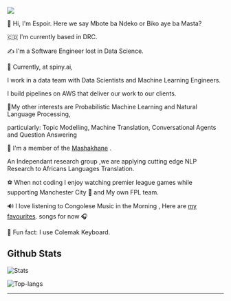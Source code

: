 ![](https://komarev.com/ghpvc/?username=espoirMur)

<p>
  👋 Hi, I'm Espoir.
  Here we say Mbote ba Ndeko or Biko aye ba Masta?
</p>
<p>
  🇨🇩 I'm currently based in  DRC.
</p>
<p>
  ✍️ I'm a Software Engineer lost in Data Science. 
</p>
<p>
  🦔 Currently, at spiny.ai, <p>I work in a data team with Data Scientists and Machine Learning Engineers.</p> <p>I build pipelines on AWS  that deliver our work to our clients. </p>
</p>

<p>
  🤖My other interests are Probabilistic Machine Learning and Natural Language Processing, <p>particularly:  Topic Modelling, Machine Translation, Conversational Agents and Question Answering</p>
</p>

<p>
  🦄 I'm a member of the <a href="https://www.masakhane.io/community">Mashakhane</a> . <p>  An Independant research group ,we are applying cutting edge NLP Research to Africans Languages Translation. </p>
</p>
<p>
⚽ When not coding I enjoy watching premier league games while supporting Manchester City 🦈 and My own FPL team.
</p>
<p>
  🔊 I love listening to Congolese Music in the Morning , Here are  <a href="https://open.spotify.com/playlist/37i9dQZF1Epj9nTdh9zalG?si=2a1010cadbe14f37">my favourites</a>.
   songs for now 🎧
</p>
<p>
  🤪 Fun fact: I use Colemak Keyboard.
</p>

## Github Stats


<p>
  <img title="Stats" src="https://github-readme-stats.vercel.app/api?username=espoirMur&show_icons=true&theme=synthwave"/>
</p>


<p>
  <img title="Top-langs" src="https://github-readme-stats.vercel.app/api/top-langs/?username=espoirMur&layout=compact&show_icons=true&theme=synthwave"/>
</p>


-----
